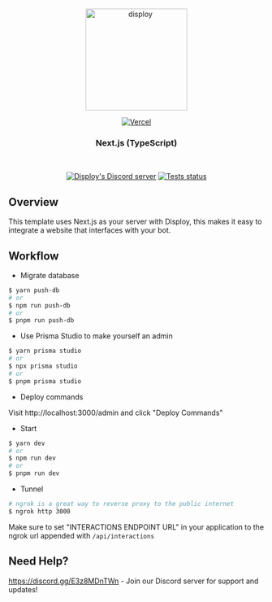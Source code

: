 <div align="center">
	<br />
	<p>
		<a href="https://disploy.dev"><img src="https://disploy.dev/img/logo.svg" alt="disploy" width="200" /></a>
	</p>
    <p>
		<a href="https://vercel.com/?utm_source=disploy&utm_campaign=oss"><img src="https://www.datocms-assets.com/31049/1618983297-powered-by-vercel.svg" alt="Vercel" /></a>
	</p>
    <h3>
        Next.js (TypeScript)
    </h3>
	<br />
	<p>
		<a href="https://discord.gg/E3z8MDnTWn"><img src="https://img.shields.io/discord/901426442242498650?color=5865F2&logo=discord&logoColor=white" alt="Disploy's Discord server" /></a>
		<a href="https://github.com/disploy/Disploy/actions"><img src="https://github.com/Disploy/disploy/actions/workflows/tests.yml/badge.svg" alt="Tests status" /></a>
	</p>

</div>

## Overview

This template uses Next.js as your server with Disploy, this makes it easy to integrate a website that interfaces with your bot.

## Workflow

- Migrate database

```sh
$ yarn push-db
# or
$ npm run push-db
# or
$ pnpm run push-db
```

- Use Prisma Studio to make yourself an admin

```sh
$ yarn prisma studio
# or
$ npx prisma studio
# or
$ pnpm prisma studio
```

- Deploy commands

Visit http://localhost:3000/admin and click "Deploy Commands"

- Start

```sh
$ yarn dev
# or
$ npm run dev
# or
$ pnpm run dev
```

- Tunnel

```sh
# ngrok is a great way to reverse proxy to the public internet
$ ngrok http 3000
```

Make sure to set "INTERACTIONS ENDPOINT URL" in your application to the ngrok url appended with `/api/interactions`

## Need Help?

https://discord.gg/E3z8MDnTWn - Join our Discord server for support and updates!
